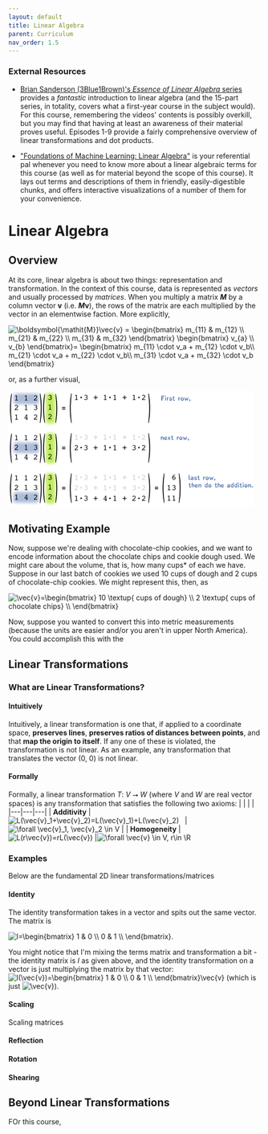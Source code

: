 ```yaml
---
layout: default
title: Linear Algebra
parent: Curriculum
nav_order: 1.5
---
```



### External Resources
- [Brian Sanderson (3Blue1Brown)'s _Essence of Linear Algebra_ series](https://www.youtube.com/watch?v=fNk_zzaMoSs&list=PLZHQObOWTQDPD3MizzM2xVFitgF8hE_ab&ab_channel=3Blue1Brown) provides a _fantastic_ introduction to linear algebra (and the 15-part series, in totality, covers what a first-year course in the subject would). For this course, remembering the videos' contents is possibly overkill, but you may find that having at least an awareness of their material proves useful. Episodes 1-9 provide a fairly comprehensive overview of linear transformations and dot products.

- ["Foundations of Machine Learning: Linear Algebra"](https://the-learning-machine.com/article/machine-learning/linear-algebra) is your referential pal whenever you need to know more about a linear algebraic terms for this course (as well as for material beyond the scope of this course). It lays out terms and descriptions of them in friendly, easily-digestible chunks, and offers interactive visualizations of a number of them for your convenience.

# Linear Algebra
## Overview
At its core, linear algebra is about two things: representation and transformation. In the context of this course, data is represented as _vectors_ and usually processed by _matrices_. When you multiply a matrix _**M**_ by a column vector **v** (i.e. **_M_**__v__), the rows of the matrix are each multiplied by the vector in an elementwise faction. More explicitly,

<img src="https://i.upmath.me/svg/%5Cboldsymbol%7B%5Cmathit%7BM%7D%7D%5Cvec%7Bv%7D%20%3D%20%0A%5Cbegin%7Bbmatrix%7D%0Am_%7B11%7D%20%26%20m_%7B12%7D%20%5C%5C%0Am_%7B21%7D%20%26%20m_%7B22%7D%20%5C%5C%0Am_%7B31%7D%20%26%20m_%7B32%7D%0A%5Cend%7Bbmatrix%7D%0A%5Cbegin%7Bbmatrix%7D%0Av_%7Ba%7D%20%5C%5C%0Av_%7Bb%7D%20%0A%5Cend%7Bbmatrix%7D%3D%0A%5Cbegin%7Bbmatrix%7D%0Am_%7B11%7D%20%5Ccdot%20v_a%20%2B%20m_%7B12%7D%20%5Ccdot%20v_b%5C%5C%0Am_%7B21%7D%20%5Ccdot%20v_a%20%2B%20m_%7B22%7D%20%5Ccdot%20v_b%5C%5C%0Am_%7B31%7D%20%5Ccdot%20v_a%20%2B%20m_%7B32%7D%20%5Ccdot%20v_b%0A%5Cend%7Bbmatrix%7D%0A" alt="\boldsymbol{\mathit{M}}\vec{v} = 
\begin{bmatrix}
m_{11} &amp; m_{12} \\
m_{21} &amp; m_{22} \\
m_{31} &amp; m_{32}
\end{bmatrix}
\begin{bmatrix}
v_{a} \\
v_{b} 
\end{bmatrix}=
\begin{bmatrix}
m_{11} \cdot v_a + m_{12} \cdot v_b\\
m_{21} \cdot v_a + m_{22} \cdot v_b\\
m_{31} \cdot v_a + m_{32} \cdot v_b
\end{bmatrix}
" />

or, as a further visual,

![Matrix-vector multiplication visual](matmul.png)

## Motivating Example

Now, suppose we're dealing with chocolate-chip cookies, and we want to encode information about the chocolate chips and cookie dough used. We might care about the volume, that is, how many cups\* of each we have. Suppose in our last batch of cookies we used 10 cups of dough and 2 cups of chocolate-chip cookies. We might represent this, then, as

<img src="https://i.upmath.me/svg/%5Cvec%7Bv%7D%3D%5Cbegin%7Bbmatrix%7D%0A10%20%5Ctextup%7B%20cups%20of%20dough%7D%20%5C%5C%0A2%20%5Ctextup%7B%20cups%20of%20chocolate%20chips%7D%20%5C%5C%0A%5Cend%7Bbmatrix%7D" alt="\vec{v}=\begin{bmatrix}
10 \textup{ cups of dough} \\
2 \textup{ cups of chocolate chips} \\
\end{bmatrix}" />
 
Now, suppose you wanted to convert this into metric measurements (because the units are easier and/or you aren't in upper North America). You could accomplish this with the

## Linear Transformations
### What are Linear Transformations?
#### Intuitively
Intuitively, a linear transformation is one that, if applied to a coordinate space, **preserves lines**, **preserves ratios of distances between points**, and that **map the origin to itself**. If any one of these is violated, the transformation is not linear. As an example, any transformation that translates the vector (0, 0) is not linear.
#### Formally
Formally, a linear transformation _T_: *V* ⭢ *W* (where _V_ and _W_ are real vector spaces) is any transformation that satisfies the following two axioms:
|&nbsp;|&nbsp;|&nbsp;|
|---|---|---|
| **Additivity** | <img src="https://i.upmath.me/svg/L(%5Cvec%7Bv%7D_1%2B%5Cvec%7Bv%7D_2)%3DL(%5Cvec%7Bv%7D_1)%2BL(%5Cvec%7Bv%7D_2)" alt="L(\vec{v}_1+\vec{v}_2)=L(\vec{v}_1)+L(\vec{v}_2)" /> &nbsp;&nbsp;| <img src="https://i.upmath.me/svg/%5Cforall%20%5Cvec%7Bv%7D_1%2C%20%5Cvec%7Bv%7D_2%20%5Cin%20V" alt="\forall \vec{v}_1, \vec{v}_2 \in V" /> |
| **Homogeneity** | <img src="https://i.upmath.me/svg/L(r%5Cvec%7Bv%7D)%3DrL(%5Cvec%7Bv%7D)" alt="L(r\vec{v})=rL(\vec{v})" /> |<img src="https://i.upmath.me/svg/%5Cforall%20%5Cvec%7Bv%7D%20%5Cin%20V%2C%20r%5Cin%20%5CR" alt="\forall \vec{v} \in V, r\in \R" />

### Examples
Below are the fundamental 2D linear transformations/matrices
#### Identity
The identity transformation takes in a vector and spits out the same vector. The matrix is

<img src="https://i.upmath.me/svg/I%3D%5Cbegin%7Bbmatrix%7D%0A1%20%26%200%20%5C%5C%0A0%20%26%201%20%5C%5C%0A%5Cend%7Bbmatrix%7D" alt="I=\begin{bmatrix}
1 &amp; 0 \\
0 &amp; 1 \\
\end{bmatrix}" />. 

You might notice that I'm mixing the terms matrix and transformation a bit - the identity matrix is _I_ as given above, and the identity transformation on a vector is just multiplying the matrix by that vector: <img src="https://i.upmath.me/svg/I(%5Cvec%7Bv%7D)%3D%5Cbegin%7Bbmatrix%7D%0A1%20%26%200%20%5C%5C%0A0%20%26%201%20%5C%5C%0A%5Cend%7Bbmatrix%7D%5Cvec%7Bv%7D" alt="I(\vec{v})=\begin{bmatrix}
1 &amp; 0 \\
0 &amp; 1 \\
\end{bmatrix}\vec{v}" /> (which is just <img src="https://i.upmath.me/svg/%5Cvec%7Bv%7D" alt="\vec{v}" />). 
#### Scaling
Scaling matrices 
#### Reflection
#### Rotation
#### Shearing
###

## Beyond Linear Transformations
FOr this course, 
